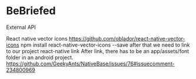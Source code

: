 # BeBriefed
External API

React native vector icons https://github.com/oblador/react-native-vector-icons
npm install react-native-vector-icons --save
after that we need to link to our project
react-native link
After link, there has to be an app/assets/font folder in an android project.
https://github.com/GeekyAnts/NativeBase/issues/76#issuecomment-234800969
